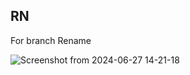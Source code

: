 ## RN
For branch Rename

![Screenshot from 2024-06-27 14-21-18](https://github.com/panditakshay402/RN/assets/51216244/5bc811f4-9c1a-4e5f-a636-823be51a271a)
